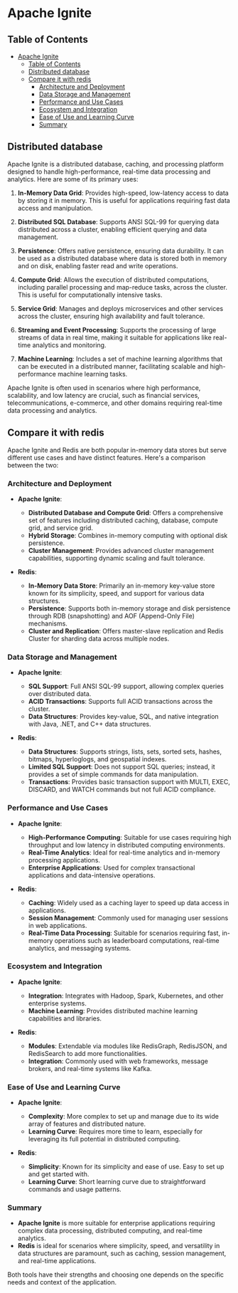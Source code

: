 # Apache Ignite

## Table of Contents
- [Apache Ignite](#apache-ignite)
  - [Table of Contents](#table-of-contents)
  - [Distributed database](#distributed-database)
  - [Compare it with redis](#compare-it-with-redis)
    - [Architecture and Deployment](#architecture-and-deployment)
    - [Data Storage and Management](#data-storage-and-management)
    - [Performance and Use Cases](#performance-and-use-cases)
    - [Ecosystem and Integration](#ecosystem-and-integration)
    - [Ease of Use and Learning Curve](#ease-of-use-and-learning-curve)
    - [Summary](#summary)

## Distributed database

Apache Ignite is a distributed database, caching, and processing platform designed to handle high-performance, real-time data processing and analytics. Here are some of its primary uses:

1. **In-Memory Data Grid**: Provides high-speed, low-latency access to data by storing it in memory. This is useful for applications requiring fast data access and manipulation.

2. **Distributed SQL Database**: Supports ANSI SQL-99 for querying data distributed across a cluster, enabling efficient querying and data management.

3. **Persistence**: Offers native persistence, ensuring data durability. It can be used as a distributed database where data is stored both in memory and on disk, enabling faster read and write operations.

4. **Compute Grid**: Allows the execution of distributed computations, including parallel processing and map-reduce tasks, across the cluster. This is useful for computationally intensive tasks.

5. **Service Grid**: Manages and deploys microservices and other services across the cluster, ensuring high availability and fault tolerance.

6. **Streaming and Event Processing**: Supports the processing of large streams of data in real time, making it suitable for applications like real-time analytics and monitoring.

7. **Machine Learning**: Includes a set of machine learning algorithms that can be executed in a distributed manner, facilitating scalable and high-performance machine learning tasks.

Apache Ignite is often used in scenarios where high performance, scalability, and low latency are crucial, such as financial services, telecommunications, e-commerce, and other domains requiring real-time data processing and analytics.

## Compare it with redis

Apache Ignite and Redis are both popular in-memory data stores but serve different use cases and have distinct features. Here's a comparison between the two:

### Architecture and Deployment

- **Apache Ignite**:
  - **Distributed Database and Compute Grid**: Offers a comprehensive set of features including distributed caching, database, compute grid, and service grid.
  - **Hybrid Storage**: Combines in-memory computing with optional disk persistence.
  - **Cluster Management**: Provides advanced cluster management capabilities, supporting dynamic scaling and fault tolerance.

- **Redis**:
  - **In-Memory Data Store**: Primarily an in-memory key-value store known for its simplicity, speed, and support for various data structures.
  - **Persistence**: Supports both in-memory storage and disk persistence through RDB (snapshotting) and AOF (Append-Only File) mechanisms.
  - **Cluster and Replication**: Offers master-slave replication and Redis Cluster for sharding data across multiple nodes.

### Data Storage and Management

- **Apache Ignite**:
  - **SQL Support**: Full ANSI SQL-99 support, allowing complex queries over distributed data.
  - **ACID Transactions**: Supports full ACID transactions across the cluster.
  - **Data Structures**: Provides key-value, SQL, and native integration with Java, .NET, and C++ data structures.

- **Redis**:
  - **Data Structures**: Supports strings, lists, sets, sorted sets, hashes, bitmaps, hyperloglogs, and geospatial indexes.
  - **Limited SQL Support**: Does not support SQL queries; instead, it provides a set of simple commands for data manipulation.
  - **Transactions**: Provides basic transaction support with MULTI, EXEC, DISCARD, and WATCH commands but not full ACID compliance.

### Performance and Use Cases

- **Apache Ignite**:
  - **High-Performance Computing**: Suitable for use cases requiring high throughput and low latency in distributed computing environments.
  - **Real-Time Analytics**: Ideal for real-time analytics and in-memory processing applications.
  - **Enterprise Applications**: Used for complex transactional applications and data-intensive operations.

- **Redis**:
  - **Caching**: Widely used as a caching layer to speed up data access in applications.
  - **Session Management**: Commonly used for managing user sessions in web applications.
  - **Real-Time Data Processing**: Suitable for scenarios requiring fast, in-memory operations such as leaderboard computations, real-time analytics, and messaging systems.

### Ecosystem and Integration

- **Apache Ignite**:
  - **Integration**: Integrates with Hadoop, Spark, Kubernetes, and other enterprise systems.
  - **Machine Learning**: Provides distributed machine learning capabilities and libraries.

- **Redis**:
  - **Modules**: Extendable via modules like RedisGraph, RedisJSON, and RedisSearch to add more functionalities.
  - **Integration**: Commonly used with web frameworks, message brokers, and real-time systems like Kafka.

### Ease of Use and Learning Curve

- **Apache Ignite**:
  - **Complexity**: More complex to set up and manage due to its wide array of features and distributed nature.
  - **Learning Curve**: Requires more time to learn, especially for leveraging its full potential in distributed computing.

- **Redis**:
  - **Simplicity**: Known for its simplicity and ease of use. Easy to set up and get started with.
  - **Learning Curve**: Short learning curve due to straightforward commands and usage patterns.

### Summary
- **Apache Ignite** is more suitable for enterprise applications requiring complex data processing, distributed computing, and real-time analytics.
- **Redis** is ideal for scenarios where simplicity, speed, and versatility in data structures are paramount, such as caching, session management, and real-time applications.

Both tools have their strengths and choosing one depends on the specific needs and context of the application.